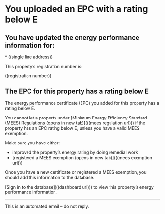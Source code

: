 # You uploaded an EPC with a rating below E
## You have updated the energy performance information for:
^ ((single line address))

This property’s registration number is:

((registration number))

## The EPC for this property has a rating below E

The energy performance certificate (EPC) you added for this property has a rating below E.

You cannot let a property under [Minimum Energy Efficiency Standard (MEES) Regulations (opens in new tab)](((mees regulation url))) if the property has an EPC rating below E, unless you have a valid MEES exemption.

Make sure you have either:
* improved the property’s energy rating by doing remedial work
* [registered a MEES exemption (opens in new tab)](((mees exemption url)))

Once you have a new certificate or registered a MEES exemption, you should add this information to the database.

[Sign in to the database](((dashboard url))) to view this property’s energy performance information.

---
This is an automated email – do not reply.